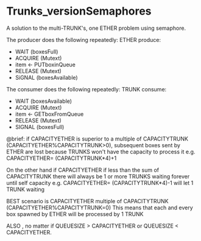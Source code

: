 Trunks_versionSemaphores
========================

A solution to the multi-TRUNK's, one ETHER problem using semaphore.

The producer does the following repeatedly:
ETHER produce:
 * WAIT (boxesFull)
 * ACQUIRE (Mutext)
 * item ← PUTboxinQueue
 * RELEASE (Mutext)
 * SiGNAL (boxesAvailable)

The consumer does the following repeatedly:
TRUNK consume:
 * WAIT (boxesAvailable)
 * ACQUIRE (Mutext)
 * item ← GETboxFromQueue
 * RELEASE (Mutext)
 * SIGNAL (boxesFull)


  @brief: if CAPACITYETHER is superior to a multiple of CAPACITYTRUNK (CAPACITYETHER%CAPACITYTRUNK>0),
  subsequent boxes sent by ETHER are lost because TRUNKS won't have the capacity to process it
  e.g. CAPACITYETHER=  (CAPACITYTRUNK*4)+1
 
  On the other hand if CAPACITYETHER if less than the sum of CAPACITYTRUNK
  there will always be 1 or more TRUNKS waiting forever until self capacity
  e.g. CAPACITYETHER=  (CAPACITYTRUNK*4)-1 will let 1 TRUNK waiting
 
  BEST scenario is CAPACITYETHER multiple of CAPACITYTRUNK (CAPACITYETHER%CAPACITYTRUNK=0)
  This means that each and every box spawned by ETHER will be processed by 1 TRUNK
 
  ALSO , no matter if QUEUESIZE > CAPACITYETHER or QUEUESIZE < CAPACITYETHER.
